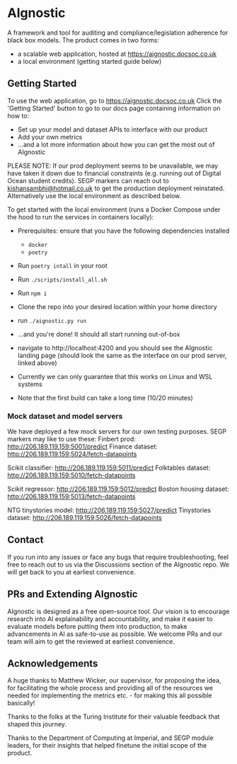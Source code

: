 # AIgnostic

A framework and tool for auditing and compliance/legislation adherence for black box models.
The product comes in two forms:
- a scalable web application, hosted at https://aignostic.docsoc.co.uk
- a local environment (getting started guide below)

## Getting Started
To use the web application, go to https://aignostic.docsoc.co.uk
Click the 'Getting Started' button to go to our docs page containing information on how to:
- Set up your model and dataset APIs to interface with our product
- Add your own metrics
- ...and a lot more information about how you can get the most out of AIgnostic

PLEASE NOTE: If our prod deployment seems to be unavailable, we may have taken it down due to financial constraints (e.g. running out of Digital Ocean student credits). SEGP markers can reach out to kishansambhi@hotmail.co.uk to get the production deployment reinstated. Alternatively use the local environment as described below.

To get started with the local environment (runs a Docker Compose under the hood to run the services in containers locally):
- Prerequisites: ensure that you have the following dependencies installed
    - ```docker```
    - ```poetry```
- Run ```poetry intall``` in your root
- Run ```./scripts/install_all.sh```
- Run ```npm i```
- Clone the repo into your desired location within your home directory
- run ```./aignostic.py run```
- ...and you're done! It should all start running out-of-box
- navigate to http://localhost:4200 and you should see the AIgnostic landing page (should look the same as the interface on our prod server, linked above)

- Currently we can only guarantee that this works on Linux and WSL systems
- Note that the first build can take a long time (10/20 minutes)

### Mock dataset and model servers
We have deployed a few mock servers for our own testing purposes.
SEGP markers may like to use these:
Finbert prod: http://206.189.119.159:5001/predict
Finance dataset: http://206.189.119.159:5024/fetch-datapoints

Scikit classifier: http://206.189.119.159:5011/predict
Folktables dataset: http://206.189.119.159:5010/fetch-datapoints

Scikit regressor: http://206.189.119.159:5012/predict
Boston housing dataset: http://206.189.119.159:5013/fetch-datapoints

NTG tinystories model: http://206.189.119.159:5027/predict
Tinystories dataset: http://206.189.119.159:5026/fetch-datapoints

## Contact
If you run into any issues or face any bugs that require troubleshooting, feel free to reach out to us via the Discussions section of the AIgnostic repo. We will get back to you at earliest convenience.

## PRs and Extending AIgnostic
AIgnostic is designed as a free open-source tool. Our vision is to encourage research into AI explainability and accountability, and make it easier to evaluate models before putting them into production, to make advancements in AI as safe-to-use as possible. We welcome PRs and our team will aim to get the reviewed at earliest convenience.


## Acknowledgements
A huge thanks to Matthew Wicker, our supervisor, for proposing the idea, for facilitating the whole process and providing all of the resources we needed for implementing the metrics etc. - for making this all possible basically!

Thanks to the folks at the Turing Institute for their valuable feedback that shaped this journey.

Thanks to the Department of Computing at Imperial, and SEGP module leaders, for their insights that helped finetune the initial scope of the product.
